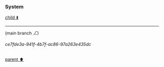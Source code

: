 ### System

[child ⬇️](#ce7fde3a-941f-4b7f-ac86-97a263e435dc)

---

(main branch ⎇)
###### ce7fde3a-941f-4b7f-ac86-97a263e435dc
[parent ⬆️](#bbc2eee3-d0e6-4dd5-a236-8aa929a8d323)
